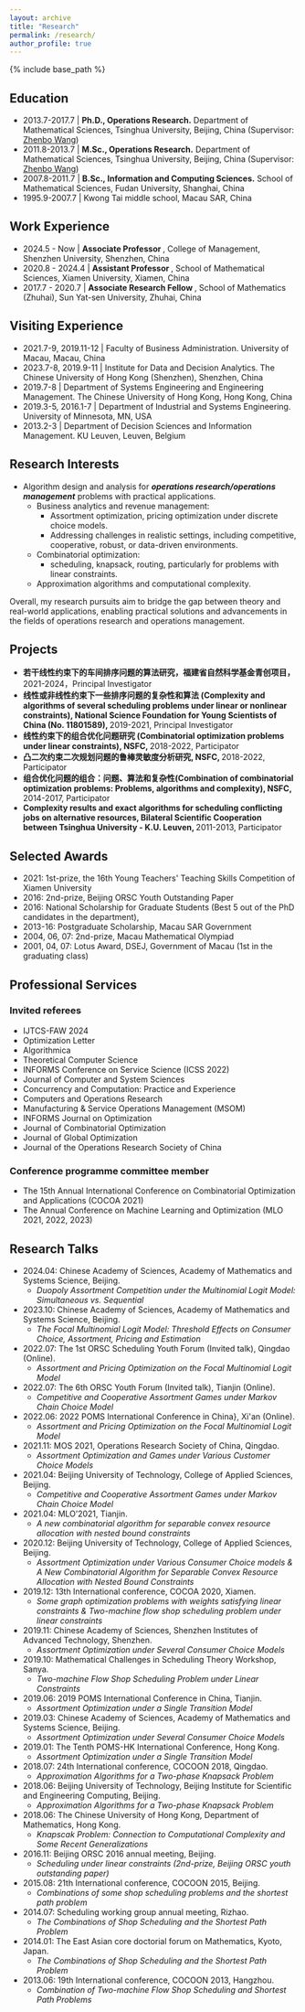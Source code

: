 ```yaml
---
layout: archive
title: "Research"
permalink: /research/
author_profile: true
---
```


{% include base_path %}

Education
------
* 2013.7-2017.7 | <b>Ph.D., Operations Research.</b> Department of Mathematical Sciences, Tsinghua University, Beijing, China (Supervisor: [Zhenbo Wang](https://scholar.google.com/citations?hl=en&user=8cdhbPoAAAAJ&view_op=list_works&sortby=pubdate))
* 2011.8-2013.7 | <b>M.Sc., Operations Research.</b> Department of Mathematical Sciences, Tsinghua University, Beijing, China (Supervisor: [Zhenbo Wang](https://scholar.google.com/citations?hl=en&user=8cdhbPoAAAAJ&view_op=list_works&sortby=pubdate))
* 2007.8-2011.7 | <b>B.Sc., Information and Computing Sciences.</b> School of Mathematical Sciences, Fudan University, Shanghai, China
* 1995.9-2007.7 | Kwong Tai middle school, Macau SAR, China

Work Experience
------
* 2024.5 - Now​ | <b>Associate Professor </b>, College of Management, Shenzhen University, Shenzhen, China
* 2020.8 - 2024.4​ | <b>Assistant Professor </b>, School of Mathematical Sciences, Xiamen University, Xiamen, China
* 2017.7 - 2020.7​ | <b>Associate Research Fellow </b>, School of Mathematics (Zhuhai), Sun Yat-sen University, Zhuhai, China

Visiting Experience
------
* 2021.7-9, 2019.11-12 | Faculty of Business Administration. University of Macau, Macau, China
* 2023.7-8, 2019.9-11 | Institute for Data and Decision Analytics. The Chinese University of Hong Kong (Shenzhen), Shenzhen, China
* 2019.7-8 | Department of Systems Engineering and Engineering Management. The Chinese University of Hong Kong, Hong Kong, China
* 2019.3-5, 2016.1-7 | Department of Industrial and Systems Engineering. University of Minnesota, MN, USA
* 2013.2-3 | Department of Decision Sciences and Information Management. KU Leuven, Leuven, Belgium


Research Interests
------
* Algorithm design and analysis for <b><i>operations research/operations management</i></b> problems with practical applications.
  * Business analytics and revenue management:
     * Assortment optimization, pricing optimization under discrete choice models.
     * Addressing challenges in realistic settings, including competitive, cooperative, robust, or data-driven environments.
  * Combinatorial optimization:
     * scheduling, knapsack, routing, particularly for problems with linear constraints.
  * Approximation algorithms and computational complexity.

Overall, my research pursuits aim to bridge the gap between theory and real-world applications, enabling practical solutions and advancements in the fields of operations research and operations management.

Projects
------
* <b>若干线性约束下的车间排序问题的算法研究，福建省自然科学基金青创项目，</b> 2021-2024，Principal Investigator
* <b>线性或非线性约束下一些排序问题的复杂性和算法 (Complexity and algorithms of several scheduling problems under linear or nonlinear constraints), National Science Foundation for Young Scientists of China (No. 11801589), </b> 2019-2021, Principal Investigator
* <b>线性约束下的组合优化问题研究 (Combinatorial optimization problems under linear constraints), NSFC, </b> 2018-2022, Participator
* <b>凸二次约束二次规划问题的鲁棒灵敏度分析研究, NSFC, </b> 2018-2022, Participator
* <b>组合优化问题的组合：问题、算法和复杂性(Combination of combinatorial optimization problems: Problems, algorithms and complexity), NSFC, </b> 2014-2017, Participator
* <b>Complexity results and exact algorithms for scheduling conflicting jobs on alternative resources, Bilateral Scientific Cooperation between Tsinghua University - K.U. Leuven, </b> 2011-2013, Participator

Selected Awards
------
* 2021: 1st-prize, the 16th Young Teachers' Teaching Skills Competition of Xiamen University
* 2016: 2nd-prize, Beijing ORSC Youth Outstanding Paper
* 2016: National Scholarship for Graduate Students (Best 5 out of the PhD candidates in the department), 
* 2013-16: Postgraduate Scholarship, Macau SAR Government
* 2004, 06, 07: 2nd-prize, Macau Mathematical Olympiad
* 2001, 04, 07: Lotus Award, DSEJ, Government of Macau (1st in the graduating class)

Professional Services
------
### Invited referees
* IJTCS-FAW 2024
* Optimization Letter
* Algorithmica
* Theoretical Computer Science
* INFORMS Conference on Service Science (ICSS 2022)
* Journal of Computer and System Sciences
* Concurrency and Computation: Practice and Experience
* Computers and Operations Research
* Manufacturing & Service Operations Management (MSOM)
* INFORMS Journal on Optimization
* Journal of Combinatorial Optimization
* Journal of Global Optimization
* Journal of the Operations Research Society of China

### Conference programme committee member
* The 15th Annual International Conference on Combinatorial Optimization and Applications (COCOA 2021)
* The Annual Conference on Machine Learning and Optimization (MLO 2021, 2022, 2023)

Research Talks
------
* 2024.04: Chinese Academy of Sciences, Academy of Mathematics and Systems Science, Beijing.
     * <i>Duopoly Assortment Competition under the Multinomial Logit Model: Simultaneous vs. Sequential</i>
* 2023.10: Chinese Academy of Sciences, Academy of Mathematics and Systems Science, Beijing.
     * <i>The Focal Multinomial Logit Model: Threshold Effects on Consumer Choice, Assortment, Pricing and Estimation</i>
* 2022.07: The 1st ORSC Scheduling Youth Forum (Invited talk), Qingdao (Online).
     * <i>Assortment and Pricing Optimization on the Focal Multinomial Logit Model</i>
* 2022.07: The 6th ORSC Youth Forum (Invited talk), Tianjin (Online).	
     * <i>Competitive and Cooperative Assortment Games under Markov Chain Choice Model </i>
* 2022.06: 2022 POMS International Conference in China}, Xi'an (Online). 
     * <i>Assortment and Pricing Optimization on the Focal Multinomial Logit Model</i>
* 2021.11: MOS 2021, Operations Research Society of China, Qingdao. 
     * <i>Assortment Optimization and Games under Various Customer Choice Models</i>
* 2021.04: Beijing University of Technology, College of Applied Sciences, Beijing.
     * <i>Competitive and Cooperative Assortment Games under Markov Chain Choice Model</i>
* 2021.04: MLO’2021, Tianjin.
     * <i>A new combinatorial algorithm for separable convex resource allocation with nested bound constraints</i>
* 2020.12: Beijing University of Technology, College of Applied Sciences, Beijing.
     * <i>Assortment Optimization under Various Consumer Choice models & A New Combinatorial Algorithm for Separable Convex Resource Allocation with Nested Bound Constraints</i>
* 2019.12: 13th International conference, COCOA 2020, Xiamen.
     * <i>Some graph optimization problems with weights satisfying linear constraints & Two-machine flow shop scheduling problem under linear constraints</i>
* 2019.11: Chinese Academy of Sciences, Shenzhen Institutes of Advanced Technology, Shenzhen.
     * <i>Assortment Optimization under Several Consumer Choice Models</i>
* 2019.10: Mathematical Challenges in Scheduling Theory Workshop, Sanya.
     * <i>Two-machine Flow Shop Scheduling Problem under Linear Constraints</i>
* 2019.06: 2019 POMS International Conference in China, Tianjin.
     * <i>Assortment Optimization under a Single Transition Model</i>
* 2019.03: Chinese Academy of Sciences, Academy of Mathematics and Systems Science, Beijing.
     * <i>Assortment Optimization under Several Consumer Choice Models</i>
* 2019.01: The Tenth POMS-HK International Conference, Hong Kong.
     * <i>Assortment Optimization under a Single Transition Model</i>
* 2018.07: 24th International conference, COCOON 2018, Qingdao.
     * <i>Approximation Algorithms for a Two-phase Knapsack Problem</i>
* 2018.06: Beijing University of Technology, Beijing Institute for Scientific and Engineering Computing, Beijing.
     * <i>Approximation Algorithms for a Two-phase Knapsack Problem</i>
* 2018.06: The Chinese University of Hong Kong, Department of Mathematics, Hong Kong.
     * <i>Knapscak Problem: Connection to Computational Complexity and Some Recent Generalizations</i>
* 2016.11: Beijing ORSC 2016 annual meeting, Beijing.
     * <i>Scheduling under linear constraints (2nd-prize, Beijing ORSC youth outstanding paper) </i>
* 2015.08: 21th International conference, COCOON 2015, Beijing.
     * <i>Combinations of some shop scheduling problems and the shortest path problem</i>
* 2014.07: Scheduling working group annual meeting, Rizhao.
     * <i>The Combinations of Shop Scheduling and the Shortest Path Problem</i>
* 2014.01: The East Asian core doctorial forum on Mathematics, Kyoto, Japan.
     * <i>The Combinations of Shop Scheduling and the Shortest Path Problem</i>
* 2013.06: 19th International conference, COCOON 2013, Hangzhou.
     * <i>Combination of Two-machine Flow Shop Scheduling and Shortest Path Problems</i>
